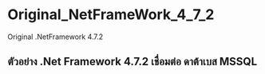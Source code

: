 # Original_NetFrameWork_4_7_2
Original .NetFramework 4.7.2
## ตัวอย่าง .Net Framework 4.7.2 เชื่อมต่อ ดาต้าเบส MSSQL
